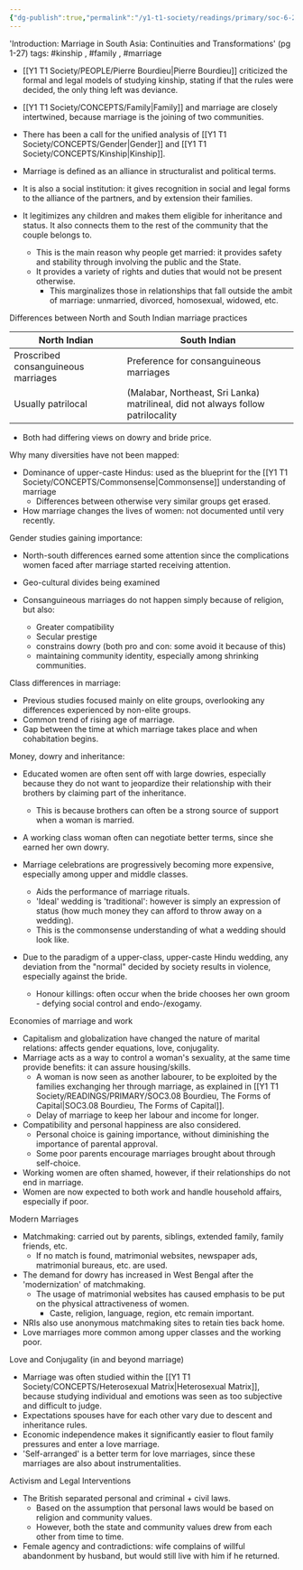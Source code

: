 ```yaml
---
{"dg-publish":true,"permalink":"/y1-t1-society/readings/primary/soc-6-20-palriwala-and-kaur-marrying-in-south-asia-shifting-concepts-changing-practices-in-a-globalizing-world/"}
---
```


'Introduction: Marriage in South Asia: Continuities and Transformations' (pg 1-27)
tags: #kinship , #family , #marriage 

- [[Y1 T1 Society/PEOPLE/Pierre Bourdieu\|Pierre Bourdieu]] criticized the formal and legal models of studying kinship, stating if that the rules were decided, the only thing left was deviance.
- [[Y1 T1 Society/CONCEPTS/Family\|Family]] and marriage are closely intertwined, because marriage is the joining of two communities.
- There has been a call for the unified analysis of [[Y1 T1 Society/CONCEPTS/Gender\|Gender]] and [[Y1 T1 Society/CONCEPTS/Kinship\|Kinship]].

- Marriage is defined as an alliance in structuralist and political terms. 
- It is also a social institution: it gives recognition in social and legal forms to the alliance of the partners, and by extension their families.
- It legitimizes any children and makes them eligible for inheritance and status. It also connects them to the rest of the community that the couple belongs to. 
	- This is the main reason why people get married: it provides safety and stability through involving the public and the State.
	- It provides a variety of rights and duties that would not be present otherwise.
		- This marginalizes those in relationships that fall outside the ambit of marriage: unmarried, divorced, homosexual, widowed, etc.

Differences between North and South Indian marriage practices

| North Indian                        | South Indian                                                                     |
| ----------------------------------- | -------------------------------------------------------------------------------- |
| Proscribed consanguineous marriages | Preference for consanguineous marriages                                          |
| Usually patrilocal                  | (Malabar, Northeast, Sri Lanka) matrilineal, did not always follow patrilocality |
- Both had differing views on dowry and bride price.

Why many diversities have not been mapped:
- Dominance of upper-caste Hindus: used as the blueprint for the [[Y1 T1 Society/CONCEPTS/Commonsense\|Commonsense]] understanding of marriage
	- Differences between otherwise very similar groups get erased.
- How marriage changes the lives of women: not documented until very recently.

Gender studies gaining importance:
- North-south differences earned some attention since the complications women faced after marriage started receiving attention.
- Geo-cultural divides being examined

- Consanguineous marriages do not happen simply because of religion, but also:
	- Greater compatibility
	- Secular prestige
	- constrains dowry (both pro and con: some avoid it because of this)
	- maintaining community identity, especially among shrinking communities.

Class differences in marriage:
- Previous studies focused mainly on elite groups, overlooking any differences experienced by non-elite groups.
- Common trend of rising age of marriage.
- Gap between the time at which marriage takes place and when cohabitation begins. 

Money, dowry and inheritance:
- Educated women are often sent off with large dowries, especially because they do not want to jeopardize their relationship with their brothers by claiming part of the inheritance.
	- This is because brothers can often be a strong source of support when a woman is married. 
- A working class woman often can negotiate better terms, since she earned her own dowry. 
- Marriage celebrations are progressively becoming more expensive, especially among upper and middle classes.
	- Aids the performance of marriage rituals. 
	- 'Ideal' wedding is 'traditional': however is simply an expression of status (how much money they can afford to throw away on a wedding).
	- This is the commonsense understanding of what a wedding should look like. 

- Due to the paradigm of a upper-class, upper-caste Hindu wedding, any deviation from the "normal" decided by society results in violence, especially against the bride. 
	- Honour killings: often occur when the bride chooses her own groom - defying social control and endo-/exogamy.

Economies of marriage and work
- Capitalism and globalization have changed the nature of marital relations: affects gender equations, love, conjugality.
- Marriage acts as a way to control a woman's sexuality, at the same time provide benefits: it can assure housing/skills. 
	- A woman is now seen as another labourer, to be exploited by the families exchanging her through marriage, as explained in [[Y1 T1 Society/READINGS/PRIMARY/SOC3.08 Bourdieu, The Forms of Capital\|SOC3.08 Bourdieu, The Forms of Capital]].
	- Delay of marriage to keep her labour and income for longer.
- Compatibility and personal happiness are also considered.
	- Personal choice is gaining importance, without diminishing the importance of parental approval. 
	- Some poor parents encourage marriages brought about through self-choice. 
- Working women are often shamed, however, if their relationships do not end in marriage. 
- Women are now expected to both work and handle household affairs, especially if poor. 

Modern Marriages
- Matchmaking: carried out by parents, siblings, extended family, family friends, etc. 
	- If no match is found, matrimonial websites, newspaper ads, matrimonial bureaus, etc. are used.
- The demand for dowry has increased in West Bengal after the 'modernization' of matchmaking.
	- The usage of matrimonial websites has caused emphasis to be put on the physical attractiveness of women.
		- Caste, religion, language, region, etc remain important.
- NRIs also use anonymous matchmaking sites to retain ties back home.
- Love marriages more common among upper classes and the working poor.

Love and Conjugality (in and beyond marriage)
- Marriage was often studied within the [[Y1 T1 Society/CONCEPTS/Heterosexual Matrix\|Heterosexual Matrix]], because studying individual and emotions was seen as too subjective and difficult to judge. 
- Expectations spouses have for each other vary due to descent and inheritance rules.
- Economic independence makes it significantly easier to flout family pressures and enter a love marriage.
- 'Self-arranged' is a better term for love marriages, since these marriages are also about instrumentalities.

Activism and Legal Interventions
- The British separated personal and criminal + civil laws.
	- Based on the assumption that personal laws would be based on religion and community values.
	- However, both the state and community values drew from each other from time to time. 
- Female agency and contradictions: wife complains of willful abandonment by husband, but would still live with him if he returned.
